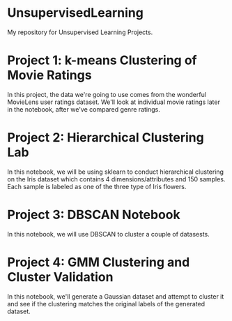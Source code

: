 # UnsupervisedLearning
My repository for Unsupervised Learning Projects.

# Project 1: k-means Clustering of Movie Ratings
 In this project, the data we're going to use comes from the wonderful MovieLens user ratings dataset. We'll look at individual movie ratings later in the notebook, after we've compared genre ratings.

# Project 2: Hierarchical Clustering Lab
In this notebook, we will be using sklearn to conduct hierarchical clustering on the Iris dataset which contains 4 dimensions/attributes and 150 samples. Each sample is labeled as one of the three type of Iris flowers.

# Project 3: DBSCAN Notebook
In this notebook, we will use DBSCAN to cluster a couple of datasests. 

# Project 4: GMM Clustering and Cluster Validation
In this notebook, we'll generate a Gaussian dataset and attempt to cluster it and see if the clustering matches the original labels of the generated dataset.
